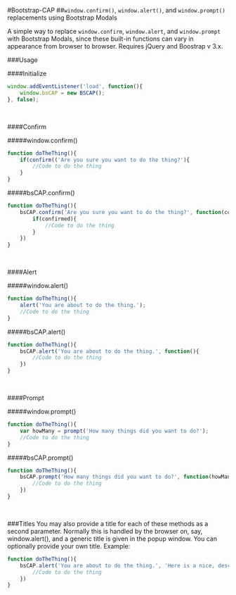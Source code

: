 #Bootstrap-CAP
##`window.confirm()`, `window.alert()`, and `window.prompt()` replacements using Bootstrap Modals

A simple way to replace `window.confirm`, `window.alert`, and `window.prompt` with Bootstrap Modals, since these built-in functions can vary in appearance from browser to browser.
Requires jQuery and Boostrap v 3.x.


###Usage

####Initialize
```javascript
window.addEventListener('load', function(){
	window.bsCAP = new BSCAP();
}, false);
```
<br>


####Confirm

#####window.confirm()
```javascript
function doTheThing(){
	if(confirm(('Are you sure you want to do the thing?'){
		//Code to do the thing
	}	
}
```

#####bsCAP.confirm()
```javascript
function doTheThing(){
	bsCAP.confirm('Are you sure you want to do the thing?', function(confirmed){
		if(confirmed){
			//Code to do the thing
		}
	})
}
```
<br>


####Alert

#####window.alert()
```javascript
function doTheThing(){
	alert('You are about to do the thing.');
	//Code to do the thing
}
```

#####bsCAP.alert()
```javascript
function doTheThing(){
	bsCAP.alert('You are about to do the thing.', function(){
		//Code to do the thing
	})
}
```
<br>


####Prompt

#####window.prompt()
```javascript
function doTheThing(){
	var howMany = prompt('How many things did you want to do?');
	//Code to do the thing
}
```

#####bsCAP.prompt()
```javascript
function doTheThing(){
	bsCAP.prompt('How many things did you want to do?', function(howMany){
		//Code to do the thing
	})
}
```
<br>


###Titles
You may also provide a title for each of these methods as a second parameter. Normally this is handled by the browser on, say, window.alert(), and a generic title is given in the popup window.
You can optionally provide your own title. Example:

```javascript
function doTheThing(){
	bsCAP.alert('You are about to do the thing.', 'Here is a nice, descriptive title', function(){
		//Code to do the thing
	})
}
```
<br>
